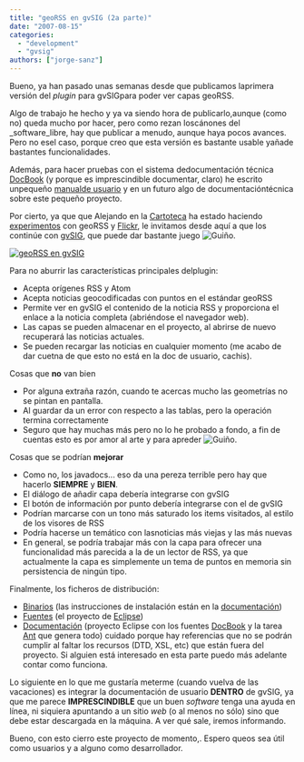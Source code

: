 ```yaml
---
title: "geoRSS en gvSIG (2a parte)"
date: "2007-08-15"
categories: 
  - "development"
  - "gvsig"
authors: ["jorge-sanz"]
---
```


Bueno, ya han pasado unas semanas desde que publicamos laprimera versión del _plugin_ para gvSIGpara poder ver capas geoRSS.

Algo de trabajo he hecho y ya va siendo hora de publicarlo,aunque (como no) queda mucho por hacer, pero como rezan loscánones del _software_libre, hay que publicar a menudo, aunque haya pocos avances. Pero no esel caso, porque creo que esta versión es bastante usable yañade bastantes funcionalidades.

Además, para hacer pruebas con el sistema dedocumentación técnica [DocBook](http://www.docbook.org "Sitio web de DocBook") (y porque es imprescindible documentar, claro) he escrito unpequeño [manualde usuario](/gb2/files/geoRSS/doc/index.html) y en un futuro algo de documentacióntécnica sobre este pequeño proyecto.

Por cierto, ya que que Alejando en la [Cartoteca](http://alpoma.net/carto/ "La Cartoteca") ha estado haciendo [experimentos](http://alpoma.net/carto/?p=385) con geoRSS y [Flickr](http://www.flickr.com), le invitamos desde aquí a que los continúe con [gvSIG](http://www.gvsig.gva.es), que puede dar bastante juego ![Gui&ntilde;o](images/smiley-wink.gif "Gui&ntilde;o").

[![geoRSS en gvSIG](images/geoRSSLayer02.preview.png)](/gb2/files/images/geoRSSLayer02.png)

Para no aburrir las características principales delplugin:

- Acepta orígenes RSS y Atom
- Acepta noticias geocodificadas con puntos en el estándar geoRSS
- Permite ver en gvSIG el contenido de la noticia RSS y proporciona el enlace a la noticia completa (abriéndose el navegador web).
- Las capas se pueden almacenar en el proyecto, al abrirse de nuevo recuperará las noticias actuales.
- Se pueden recargar las noticias en cualquier momento (me acabo de dar cuetna de que esto no está en la doc de usuario, cachis).

Cosas que **no** van bien

- Por alguna extraña razón, cuando te acercas mucho las geometrías no se pintan en pantalla.
- Al guardar da un error con respecto a las tablas, pero la operación termina correctamente
- Seguro que hay muchas más pero no lo he probado a fondo, a fin de cuentas esto es por amor al arte y para apreder ![Gui&ntilde;o](images/smiley-wink.gif "Gui&ntilde;o").

Cosas que se podrían **mejorar**

- Como no, los javadocs... eso da una pereza terrible pero hay que hacerlo **SIEMPRE** y **BIEN**.
- El diálogo de añadir capa debería integrarse con gvSIG
- El botón de información por punto debería integrarse con el de gvSIG
- Podrían marcarse con un tono más saturado los items visitados, al estilo de los visores de RSS
- Podría hacerse un temático con lasnoticias más viejas y las más nuevas
- En general, se podría trabajar más con la capa para ofrecer una funcionalidad más parecida a la de un lector de RSS, ya que actualmente la capa es simplemente un tema de puntos en memoria sin persistencia de ningún tipo.

Finalmente, los ficheros de distribución:

- [Binarios](/gb2/files/geoRSS/gvSIG-geoRSS-bin-BN38.zip) (las instrucciones de instalación están en la [documentación](/gb2/files/geoRSS/doc/index.html))[  
    ](/gb2/files/geoRSS/gvSIG-geoRSS-bin-BN38.zip)
- [Fuentes](/gb2/files/geoRSS/gvSIG-geoRSS-src-BN38.zip) (el proyecto de [Eclipse](http://www.eclipse.org/))[  
    ](/gb2/files/geoRSS/gvSIG-geoRSS-src-BN38.zip)
- [Documentación](/gb2/files/geoRSS/extGeoRSSLayerDoc_v0.5.0.tar.gz) (proyecto Eclipse con los fuentes [DocBook](http://www.docbook.org "Sitio web de DocBook") y la tarea [Ant](http://ant.apache.org/) que genera todo) cuidado porque hay referencias que no se podrán cumplir al faltar los recursos (DTD, XSL, etc) que están fuera del proyecto. Si alguien está interesado en esta parte puedo más adelante contar como funciona.

Lo siguiente en lo que me gustaría meterme (cuando vuelva de las vacaciones) es integrar la documentación de usuario **DENTRO** de gvSIG, ya que me parece **IMPRESCINDIBLE** que un buen _software_ tenga una ayuda en línea, ni siquiera apuntando a un sitio _web_ (o al menos no sólo) sino que debe estar descargada en la máquina. A ver qué sale, iremos informando.

Bueno, con esto cierro este proyecto de momento,. Espero queos sea útil como usuarios y a alguno como desarrollador.

